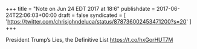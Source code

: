 +++
title = "Note on Jun 24 EDT 2017 at 18:6"
publishdate = 2017-06-24T22:06:03+00:00
draft = false
syndicated = [ 'https://twitter.com/chrisjohndeluca/status/878736002453471200?s=20' ]
+++

President Trump’s Lies, the Definitive List https://t.co/hxGorHUT7M
